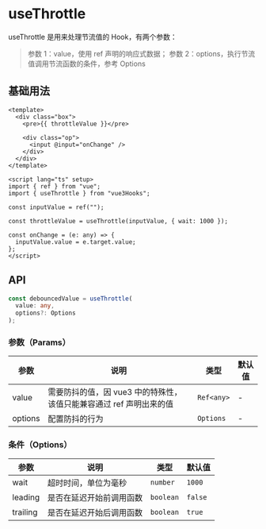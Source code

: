 # useThrottle

useThrottle 是用来处理节流值的 Hook，有两个参数：

> 参数 1：value，使用 ref 声明的响应式数据；
> 参数 2：options，执行节流值调用节流函数的条件，参考 Options

## 基础用法

```vue
<template>
  <div class="box">
    <pre>{{ throttleValue }}</pre>

    <div class="op">
      <input @input="onChange" />
    </div>
  </div>
</template>

<script lang="ts" setup>
import { ref } from "vue";
import { useThrottle } from "vue3Hooks";

const inputValue = ref("");

const throttleValue = useThrottle(inputValue, { wait: 1000 });

const onChange = (e: any) => {
  inputValue.value = e.target.value;
};
</script>
```

## API

```typescript
const debouncedValue = useThrottle(
  value: any,
  options?: Options
);
```

### 参数（Params）

| 参数    | 说明                                                                | 类型       | 默认值 |
| ------- | ------------------------------------------------------------------- | ---------- | ------ |
| value   | 需要防抖的值，因 vue3 中的特殊性，该值只能兼容通过 ref 声明出来的值 | `Ref<any>` | -      |
| options | 配置防抖的行为                                                      | `Options`  | -      |

### 条件（Options）

| 参数     | 说明                     | 类型      | 默认值  |
| -------- | ------------------------ | --------- | ------- |
| wait     | 超时时间，单位为毫秒     | `number`  | `1000`  |
| leading  | 是否在延迟开始前调用函数 | `boolean` | `false` |
| trailing | 是否在延迟开始后调用函数 | `boolean` | `true`  |
